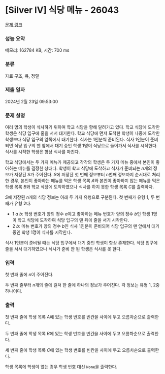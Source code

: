 # [Silver IV] 식당 메뉴 - 26043 

[문제 링크](https://www.acmicpc.net/problem/26043) 

### 성능 요약

메모리: 162784 KB, 시간: 700 ms

### 분류

자료 구조, 큐, 정렬

### 제출 일자

2024년 2월 23일 09:53:00

### 문제 설명

<p>여러 명의 학생이 식사하기 위하여 학교 식당을 향해 달려가고 있다. 학교 식당에 도착한 학생은 식당 입구에 줄을 서서 대기한다. 학교 식당에 먼저 도착한 학생이 나중에 도착한 학생보다 식당 입구의 앞쪽에서 대기한다. 식사는 1인분씩 준비된다. 식사 1인분이 준비되면 식당 입구의 맨 앞에서 대기 중인 학생 1명이 식당으로 들어가서 식사를 시작한다. 식사를 시작한 학생은 항상 식사를 마친다.</p>

<p>학교 식당에서는 두 가지 메뉴가 제공되고 각각의 학생은 두 가지 메뉴 중에서 본인이 좋아하는 메뉴를 결정한 상태다. 학생이 학교 식당에 도착하고 식사가 준비되는 <em>n</em>개의 정보가 저장된 <em>S</em>가 주어진다. <em>S</em>에 저장된 첫 번째 정보부터 <em>n</em>번째 정보까지 순서대로 처리한 경우, 본인이 좋아하는 메뉴를 먹은 학생 목록 <em>A</em>와 본인이 좋아하지 않는 메뉴를 먹은 학생 목록 <em>B</em>와 학교 식당에 도착하였으나 식사를 하지 못한 학생 목록 <em>C</em>를 출력하자.</p>

<p><em>S</em>에 저장된 <em>n</em>개의 식당 정보는 아래 두 가지 유형으로 구분된다. 첫 번째가 유형 1, 두 번째가 유형 2다.</p>

<ul>
	<li>1 <em>a</em> <em>b</em>: 학생 번호가 양의 정수 <em>a</em>이고 좋아하는 메뉴 번호가 양의 정수 <em>b</em>인 학생 1명이 학교 식당에 도착하여 식당 입구의 맨 뒤에 줄을 서기 시작한다.</li>
	<li>2 <em>b</em>: 메뉴 번호가 양의 정수 <em>b</em>인 식사 1인분이 준비되어 식당 입구의 맨 앞에서 대기 중인 학생 1명이 식사를 시작한다.</li>
</ul>

<p>식사 1인분이 준비될 때는 식당 입구에서 대기 중인 학생이 항상 존재한다. 식당 입구에 줄을 서서 대기하였으나 식사가 준비 안 된 학생은 식사를 못 한다.</p>

### 입력 

 <p>첫 번째 줄에 <em>n</em>이 주어진다.</p>

<p>두 번째 줄부터 <em>n</em>개의 줄에 걸쳐 한 줄에 하나의 정보가 주어진다. 각 정보는 유형 1, 2중 하나이다.</p>

### 출력 

 <p>첫 번째 줄에 학생 목록 <em>A</em>에 있는 학생 번호를 빈칸을 사이에 두고 오름차순으로 출력한다.</p>

<p>두 번째 줄에 학생 목록 <em>B</em>에 있는 학생 번호를 빈칸을 사이에 두고 오름차순으로 출력한다.</p>

<p>세 번째 줄에 학생 목록 <em>C</em>에 있는 학생 번호를 빈칸을 사이에 두고 오름차순으로 출력한다.</p>

<p>학생 목록에 학생이 없는 경우 학생 번호 대신 <code>None</code>을 출력한다.</p>

